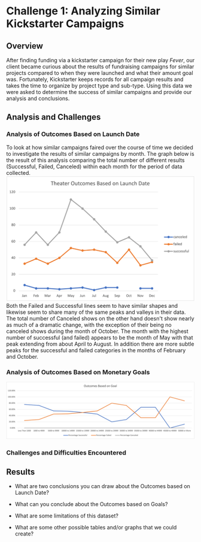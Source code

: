 # Challenge 1: Analyzing Similar Kickstarter Campaigns

## Overview
After finding funding via a kickstarter campaign for their new play _Fever_, our client became curious about the results of fundraising campaigns for similar projects compared to when they were launched and what their amount goal was.  Fortunately, Kickstarter keeps records for all campaign results and takes the time to organize by project type and sub-type.  Using this data we were asked to determine the success of similar campaigns and provide our analysis and conclusions.

## Analysis and Challenges

### Analysis of Outcomes Based on Launch Date

To look at how similar campaigns faired over the course of time we decided to investigate the results of similar campaigns by month.  The graph below is the result of this analysis comparing the total number of different results (Successful, Failed, Canceled) within each month for the period of data collected.
![Outcomes vs Launch Date](./Theater_Outcomes_vs_Launch.png)
Both the Failed and Successful lines seem to have similar shapes and likewise seem to share many of the same peaks and valleys in their data.  The total number of Canceled shows on the other hand doesn't show nearly as much of a dramatic change, with the exception of their being no canceled shows during the month of October.  The month with the highest number of successful (and failed) appears to be the month of May with that peak extending from about April to August.  In addition there are more subtle peaks for the successful and failed categories in the months of February and October.



### Analysis of Outcomes Based on Monetary Goals

![Outcomes vs Goals](Outcomes_vs_Goals.png)

### Challenges and Difficulties Encountered

## Results

- What are two conclusions you can draw about the Outcomes based on Launch Date?

- What can you conclude about the Outcomes based on Goals?

- What are some limitations of this dataset?

- What are some other possible tables and/or graphs that we could create?
